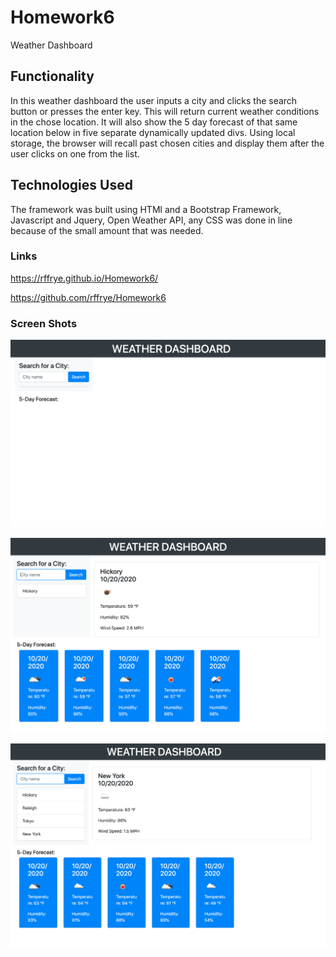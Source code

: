 # Homework6
Weather Dashboard

## Functionality 

In this weather dashboard the user inputs a city and clicks the search button or presses the enter key.  This will return current weather conditions in the chose location.  It will also show the 5 day forecast of that same location below in five separate dynamically updated divs.  Using local storage, the browser will recall past chosen cities and display them after the user clicks on one from the list.  

## Technologies Used

The framework was built using HTMl and a Bootstrap Framework, Javascript and Jquery,  Open Weather API,  any CSS was done in line because of the small amount that was needed.

### Links 

https://rffrye.github.io/Homework6/

https://github.com/rffrye/Homework6


### Screen Shots


![Landing Page](imgs/Landing.png)

![First Search](imgs/FirstSearch.png)

![Multiple Searches](imgs/MultipleSearches.png)

